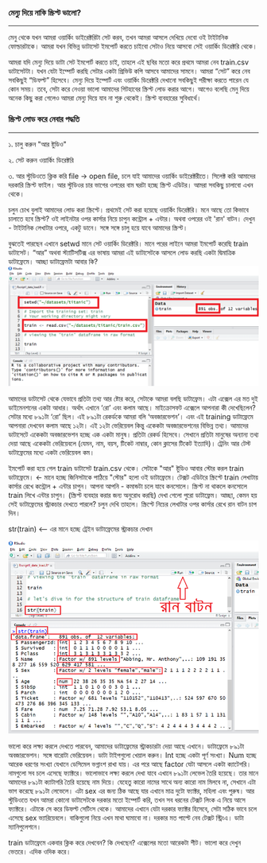 ### মেন্যু দিয়ে নাকি স্ক্রিপ্ট ভালো?

---

মেনু থেকে যখন আমরা ওয়ার্কিং ডাইরেক্টরিটা সেট করব, তখন আমরা আসলে দেখিয়ে দেবো ওই টাইটানিক ফোল্ডারটাকে। আমরা যখন বিভিন্ন ডাটাসেট ইমপোর্ট করতে চাইবো সেটাও নিয়ে আসবো সেই ওয়ার্কিং ডিরেক্টরি থেকে।

আমরা যদি মেন্যু দিয়ে ডাটা সেট ইমপোর্ট করতে চাই, তাহলে এই ছবির মতো করে প্রথমে আমরা নেব train.csv ডাটাসেটটা। যখন যেটা ইম্পোর্ট করছি সেটার একটা প্রিভিউ কপি আসবে আমাদের সামনে। আমরা “সেট” করে নেব সবকিছুই “ডিফল্ট” হিসেবে। মেন্যু দিয়ে ইম্পোর্ট এবং ওয়ার্কিং ডিরেক্টরি দেখানো সবকিছুই পরীক্ষা করতে পারেন যে কোন সময়। তবে, সেটা করে নেওয়া ভালো আমাদের গিটহাবের স্ক্রিপ্ট লোড করার আগে। আগেও বলেছি মেনু দিয়ে অনেক কিছু করা গেলেও আমরা মেন্যু দিয়ে যাব না শুরু থেকেই। স্ক্রিপ্ট ব্যবহারের সুবিধার্থে।

### স্ক্রিপ্ট লোড করে নেবার পদ্ধতি

---

১. চালু করুন "আর ষ্টুডিও"

২. সেট করুন ওয়ার্কিং ডিরেক্টরি

৩. আর স্টুডিওতে ক্লিক করি file → open file, চলে যাই আমাদের ওয়ার্কিং ডাইরেক্টরীতে। সিলেক্ট করি আমাদের দরকারি স্ক্রিপ্ট ফাইল। আর স্টুডিওর চার ভাগের ওপরের বাম ঘরটা হচ্ছে স্ক্রিপ্ট এডিটর। আমরা সবকিছু চালাবো এখন থেকে।

চলুন চোখ বুলাই আমাদের লোড করা স্ক্রিপ্টে। প্রথমেই সেট করা হয়েছে ওয়ার্কিং ডিরেক্টরি। মনে আছে তো কিভাবে চালাতে হবে স্ক্রিপ্ট? ওই লাইনটার ওপর কার্সার নিয়ে চাপুন কন্ট্রোল + এন্টার। অথবা ওপরের ওই 'রান' বাটন। দেখুন - টাইটানিক লেখাটার ওপরে, একটু ডানে। সঙ্গে সঙ্গে চালু হয়ে যাবে আমাদের স্ক্রিপ্ট।

বুঝতেই পারছেন এখানে setwd মানে সেট ওয়ার্কিং ডিরেক্টরি। মানে পরের লাইনে আমরা ইমপোর্ট করেছি train ডাটাসেট। “আর” অথবা স্ট্যাটিসটিক্স এর ভাষায় আমরা এই ডাটাসেটকে আসলে লোড করছি একটা দ্বিমাত্রিক ডাটাফ্রেমে। আচ্ছা ডাটাফ্রেমটা আবার কি?  
![](/assets/script.png)

আমাদের ডাটাসেট থেকে যেভাবে প্রতিটা তথ্য আর ষ্টোর করে, সেটাকে আমরা বলছি ডাটাফ্রেম। এটা এক্সেল এর মত দুই ডাইমেনশনের একটা আধার। অর্থাৎ এখানে ‘রো’ এবং কলাম আছে। মাইক্রোসফট এক্সেলে আপনারা কী দেখেছিলেন? সেটার মধ্যে ৮৯১টা ‘রো’ ছিল। এই ৮৯১টা রেকর্ডকে আমরা বলি ‘অবজারভেশন’। এবং এই training ডাটাফ্রেমে আপনারা দেখবেন কলাম আছে ১২টা। এই ১২টা ভেরিয়েবল কিন্তু একেকটা অবজারভেশনের বিভিন্ন তথ্য। আমাদের ডাটাসেটে একেকটা অবজারভেশন হচ্ছে এক একটা মানুষ। প্রতিটা রেকর্ড হিসেবে। সেখানে প্রতিটা মানুষের অন্যান্য তথ্য দেয়া আছে একেকটা ভেরিয়েবলে \(যেমন, নাম, বয়স, টিকেট নাম্বার, কোন ক্লাসের টিকেট ইত্যাদি\)। ট্রেনিং আর টেস্ট ডাটাফ্রেমের মধ্যে একটা ভেরিয়েবল কম।

ইমপোর্ট করা হয়ে গেল train ডাটাসেট train.csv থেকে। সেটাকে "আর" ষ্টুডিও আবার স্টোর করল train ডাটাফ্রেমে। &lt;-  মানে হচ্ছে জিনিসটাকে পাঠিয়ে "স্টোর" হলো ওই ডাটাফ্রেমে। টেক্সট এডিটরে স্ক্রিপ্টে train লেখাটায় কার্সার রেখে কন্ট্রোল + এন্টার চাপুন। আপনা আপনি - কমান্ডটা চলে যাবে কনসোলে। স্ক্রিপ্ট না থাকলে কনসোলে train লিখে এন্টার চাপুন। \(স্ক্রিপ্ট ব্যবহার করার জন্য অনুরোধ করছি\) দেখা গেলো পুরো ডাটাফ্রেম। আচ্ছা, কেমন হয় সেই ডাটাফ্রেমের স্ট্রাকচার দেখতে পারলে? চলুন দেখি তাহলে। স্ক্রিপ্টে নিচের লেখাটার ওপর কার্সার রেখে রান বাটন চাপ দিন। 

str\(train\)  &lt;-- এর মানে হচ্ছে ট্রেইন ডাটাফ্রেমের স্ট্রাকচার দেখান

![](/assets/str.png)

ভালো করে লক্ষ্য করলে দেখতে পারবেন, আমাদের ডাটাফ্রেমের স্ট্রাকচারটা দেয়া আছে এখানে। ডাটাফ্রেমে ৮৯১টা অবজারভেশন। সঙ্গে বারোটা ভেরিয়েবল। ডাটা টাইপগুলো খেয়াল করুন। Int হচ্ছে একটা পূর্ণ সংখ্যা। Num হচ্ছে আরেক ধরণের সংখ্যা যেখানে ডেসিমেল ভগ্নাংশ রাখা যায়। এর পরে আছে factor যেটা আসলে একটা ক্যাটেগরি। নামগুলো সব চলে এসেছে ফ্যাক্টরে। ভালোভাবে লক্ষ্য করলে দেখা যাবে এখানে ৮৯১টা লেভেল তৈরি হয়েছে। তার মানে আমাদের ৮৯১টা ক্যাটাগরি তৈরি হয়েছে নাম দিয়ে। যেহেতু কারো নামের সাথে অন্য কারো নাম মিলবে না, সেখানে এটা ভাগ করেছে ৮৯১টা লেভেলে। এটা sex এর জন্য ঠিক আছে যার এখানে মাত্র দুটো ফ্যাক্টর, মহিলা এবং পুরুষ। আর স্টুডিওতে যখন আমরা কোনো ডাটাসেটকে দরকার মতো ইম্পোর্ট করি, তখন সব ধরনের টেক্সট লিংক এ নিয়ে আসে ফ্যাক্টরে। এটাকে সে করে ডিফল্ট সেটিংস থেকে। আমাদের এখানে যেটা দরকার ফ্যাক্টর হিসেবে, সেটা সঠিক ভাবে চলে এসেছে sex ভ্যারিয়েবলে। বাকিগুলো নিয়ে এখন মাথা ঘামাবো না। দরকার মত পাল্টে নেব টেক্সট স্ট্রিংএ। ডাটা ম্যানিপুলেশনে।

train ডাটাফ্রেমে একবার ক্লিক করে দেখবেন? কি দেখছেন? এক্সেলের মতো আরেকটা শীট। ভালো করে দেখুন ভেতরে। এদিক ওদিক করে।

